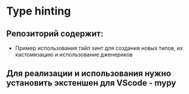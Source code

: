 # Type hinting 

## Репозиторий содержит:

* Пример использования тайп хинт для создания новых типов, их кастомизацию и использование дженериков

## Для реализации и использования нужно установить экстеншен для VScode - mypy

